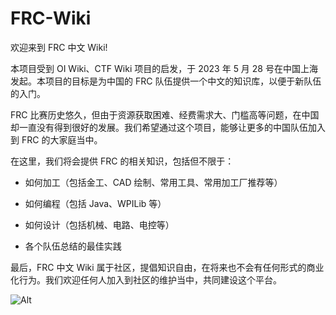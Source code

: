 # FRC-Wiki

欢迎来到 FRC 中文 Wiki!

本项目受到 OI Wiki、CTF Wiki 项目的启发，于 2023 年 5 月 28 号在中国上海发起。本项目的目标是为中国的 FRC 队伍提供一个中文的知识库，以便于新队伍的入门。

FRC 比赛历史悠久，但由于资源获取困难、经费需求大、门槛高等问题，在中国却一直没有得到很好的发展。我们希望通过这个项目，能够让更多的中国队伍加入到 FRC 的大家庭当中。

在这里，我们将会提供 FRC 的相关知识，包括但不限于：

- 如何加工（包括金工、CAD 绘制、常用工具、常用加工厂推荐等）

- 如何编程（包括 Java、WPILib 等）

- 如何设计（包括机械、电路、电控等）

- 各个队伍总结的最佳实践

最后，FRC 中文 Wiki 属于社区，提倡知识自由，在将来也不会有任何形式的商业化行为。我们欢迎任何人加入到社区的维护当中，共同建设这个平台。

![Alt](https://repobeats.axiom.co/api/embed/450eabefc4b5e01a72c65c3fbd80783dcf2e9296.svg "Repobeats analytics image")
